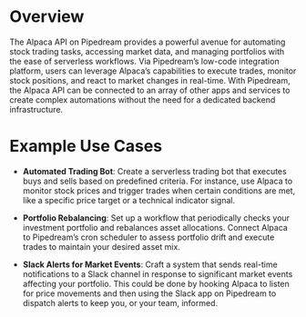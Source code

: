# Overview

The Alpaca API on Pipedream provides a powerful avenue for automating stock trading tasks, accessing market data, and managing portfolios with the ease of serverless workflows. Via Pipedream’s low-code integration platform, users can leverage Alpaca’s capabilities to execute trades, monitor stock positions, and react to market changes in real-time. With Pipedream, the Alpaca API can be connected to an array of other apps and services to create complex automations without the need for a dedicated backend infrastructure.

# Example Use Cases

- **Automated Trading Bot**: Create a serverless trading bot that executes buys and sells based on predefined criteria. For instance, use Alpaca to monitor stock prices and trigger trades when certain conditions are met, like a specific price target or a technical indicator signal.

- **Portfolio Rebalancing**: Set up a workflow that periodically checks your investment portfolio and rebalances asset allocations. Connect Alpaca to Pipedream’s cron scheduler to assess portfolio drift and execute trades to maintain your desired asset mix.

- **Slack Alerts for Market Events**: Craft a system that sends real-time notifications to a Slack channel in response to significant market events affecting your portfolio. This could be done by hooking Alpaca to listen for price movements and then using the Slack app on Pipedream to dispatch alerts to keep you, or your team, informed.
